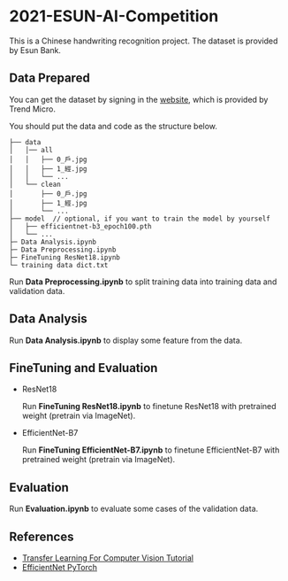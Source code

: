 # 2021-ESUN-AI-Competition

This is a Chinese handwriting recognition project. The dataset is provided by Esun Bank.

## Data Prepared

You can get the dataset by signing in the [website](https://tbrain.trendmicro.com.tw/Competitions/Details/14), which is provided by Trend Micro.

You should put the data and code as the structure below.

```
├── data
│   │── all
│   │   ├── 0_戶.jpg
│   │   ├── 1_經.jpg
│   │   └── ...
│   └── clean
│       ├── 0_戶.jpg
│       ├── 1_經.jpg
│       └── ...
├── model  // optional, if you want to train the model by yourself
│   ├── efficientnet-b3_epoch100.pth
│   └── ...
├─ Data Analysis.ipynb
├─ Data Preprocessing.ipynb
├─ FineTuning ResNet18.ipynb
└─ training data dict.txt
```
Run **Data Preprocessing.ipynb** to split training data into training data and validation data.

## Data Analysis

Run **Data Analysis.ipynb** to display some feature from the data.

## FineTuning and Evaluation

- ResNet18

  Run **FineTuning ResNet18.ipynb** to finetune ResNet18 with pretrained weight (pretrain via ImageNet).
  
- EfficientNet-B7

  Run **FineTuning EfficientNet-B7.ipynb** to finetune EfficientNet-B7 with pretrained weight (pretrain via ImageNet).

## Evaluation

Run **Evaluation.ipynb** to evaluate some cases of the validation data.

## References

- [Transfer Learning For Computer Vision Tutorial](https://pytorch.org/tutorials/beginner/transfer_learning_tutorial.html)
- [EfficientNet PyTorch](https://github.com/lukemelas/EfficientNet-PyTorch)
